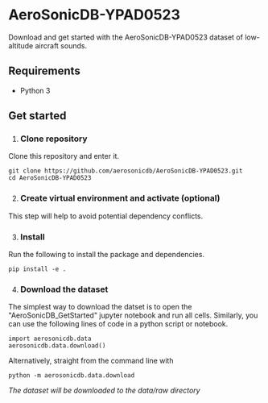 # AeroSonicDB-YPAD0523
Download and get started with the AeroSonicDB-YPAD0523 dataset of low-altitude aircraft sounds.

## Requirements
- Python 3

## Get started
1. ### Clone repository
Clone this repository and enter it.
```
git clone https://github.com/aerosonicdb/AeroSonicDB-YPAD0523.git
cd AeroSonicDB-YPAD0523
```
2. ### Create virtual environment and activate (optional)
This step will help to avoid potential dependency conflicts.

3. ### Install
Run the following to install the package and dependencies.
```
pip install -e .

```
4. ### Download the dataset
The simplest way to download the datset is to open the "AeroSonicDB_GetStarted" jupyter notebook and run all cells. Similarly, you can use the following lines of code in a python script or notebook.
```
import aerosonicdb.data
aerosonicdb.data.download()
```
Alternatively, straight from the command line with
```
python -m aerosonicdb.data.download
```
*The dataset will be downloaded to the data/raw directory*

